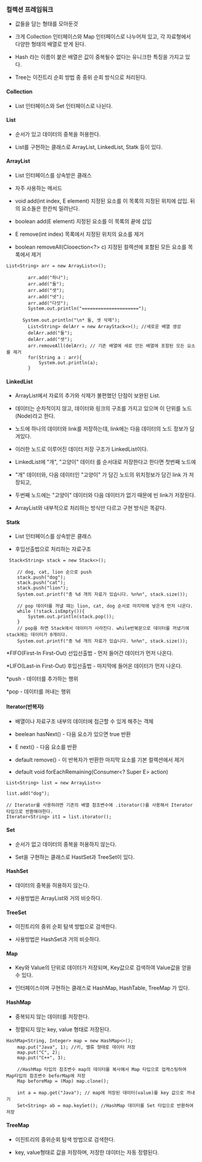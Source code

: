 ### 컬렉션 프레임워크

* 값들을 담는 형태를 모아둔것

* 크게 Collection 인터페이스와 Map 인터페이스로 나누어져 있고, 각 자료형에서 다양한 형태의 배열로 받게 된다.

* Hash 라는 이름이 붙은 배열은 값이 중복될수 없다는 유니크한 특징을 가지고 있다.

* Tree는 이진트리 순회 방법 중 중위 순회 방식으로 처리된다.


#### Collection

* List 인터페이스와 Set 인터페이스로 나뉜다.


#### List
 
* 순서가 있고 데이터의 중복을 허용한다.

* List를 구현하는 클래스로 ArrayList, LinkedList, Statk 등이 있다.


#### ArrayList

* List 인터페이스를 상속받은 클래스

* 자주 사용하는 메서드

* void add(int index, E element) 지정된 요소를 이 목록의 지정된 위치에 삽입. 뒤의 요소들은 한칸씩 밀려난다.

* boolean add(E element) 지정된 요소를 이 목록의 끝에 삽입

* E remove(int index) 목록에서 지정된 위치의 요소를 제거

* boolean removeAll(Clooection<?> c) 지정된 컬렉션에 포함된 모든 요소를 목록에서 제거
```
List<String> arr = new ArrayList<>();

        arr.add("하나");
        arr.add("둘");
        arr.add("셋");
        arr.add("넷");
        arr.add("다섯");
        System.out.println("=====================");

      System.out.println("\n* 둘, 셋 삭제");
        List<String> delArr = new ArrayStack<>(); //새로운 배열 생성
        delArr.add("둘"); 
        delArr.add("셋");
        arr.removeAll(delArr); // 기존 배열에 새로 만든 배열에 포함된 모든 요소를 제거
        for(String a : arr){
            System.out.println(a);
        }  
```

#### LinkedList

* ArrayList에서 자료의 추가와 삭제가 불편했던 단점이 보완된 List.

* 데이터는 순차적이지 않고, 데이터와 링크의 구조를 가지고 있으며 이 단위를 노드(Node)라고 한다.

* 노드에 하나의 데이터와 link를 저장하는데, link에는 다음 데이터의 노드 정보가 담겨있다.

* 이러한 노드로 이루어진 데이터 저장 구조가 LinkedList이다.

* LinkedList에 "개", "고양이" 데이터 를 순서대로 저장한다고 한다면 첫번째 노드에 

* "개" 데이터와, 다음 데이터인 "고양이" 가 담긴 노드의 위치정보가 담긴 link 가 저장되고,

* 두번째 노드에는 "고양이" 데이터와 다음 데이터가 없기 때문에 빈 link가 저장된다.

* ArrayList와 내부적으로 처리하는 방식만 다르고 구현 방식은 똑같다.


#### Statk

* List 인터페이스를 상속받은 클래스

* 후입선출법으로 처리하는 자료구조
```
 Stack<String> stack = new Stack<>();

    // dog, cat, lion 순으로 push
    stack.push("dog");
    stack.push("cat");
    stack.push("lion");
    System.out.printf("총 %d 개의 자료가 있습니다. %n%n", stack.size());

    // pop 데이터를 꺼낼 때는 lion, cat, dog 순서로 마지막에 넣은게 먼저 나온다. 
    while (!stack.isEmpty()){
        System.out.println(stack.pop());
    }
    // pop을 하면 Stack에서 데이터가 사라진다. while반복문으로 데이터를 꺼냈기에 stack에는 데이터가 0개이다.
    System.out.printf("총 %d 개의 자료가 있습니다. %n%n", stack.size()); 
```

*FIFO(First-In First-Out) 선입선출법 - 먼저 들어간 데이터가 먼저 나온다.

*LIFO(Last-in First-Out) 후입선출법 - 마지막에 들어온 데이터가 먼저 나온다.

*push - 데이터를 추가하는 행위

*pop - 데이터를 꺼내는 행위


#### Iterator(반복자)

* 배열이나 자료구조 내부의 데이터에 접근할 수 있게 해주는 객체

* beelean hasNext() - 다음 요소가 있으면 true 반환

* E next() - 다음 요소를 반환

* default remove() - 이 반복자가 반환한 마지막 요소를 기본 컬렉션에서 제거

* default void forEachRemaining(Consumer<? Super E> action)
```
List<String> list = new ArrayList<>

list.add("dog");

// Iterator를 사용하려면 기존의 배열 참조변수에 .itorator()를 사용해서 Iterator타입으로 반환해야한다.
Iterator<String> it1 = list.itorator(); 
```

#### Set

* 순서가 없고 데이터의 중복을 허용하지 않는다.

* Set을 구현하는 클래스로 HastSet과 TreeSet이 있다.

#### HashSet

* 데이터의 중복을 허용하지 않는다.

* 사용방법은 ArrayList와 거의 비슷하다.


#### TreeSet

* 이진트리의 중위 순회 탐색 방법으로 검색한다.

* 사용방법은 HashSet과 거의 비슷하다.


#### Map

* Key와 Value의 단위로 데이터가 저장되며, Key값으로 검색하여 Value값을 얻을 수 있다. 

* 인터페이스이며 구현하는 클래스로 HashMap, HashTable, TreeMap 가 있다.


#### HashMap

* 중복되지 않는 데이터를 저장한다.

* 정렬되지 않는 key, value 형태로 저장된다.

```
HashMap<String, Integer> map = new HashMap<>();
    map.put("Java", 1); //키, 밸류 형태로 데이터 저장
    map.put("C", 2);
    map.put("C++", 3);

    //HashMap 타입의 참조변수 map의 데이터를 복사해서 Map 타입으로 업캐스팅하여 Map타입의 참조변수 beforMap에 저장
    Map beforeMap = (Map) map.clone(); 

    int a = map.get("Java"); // map에 저장된 데이터(value)를 key 값으로 꺼내기 
    Set<String> ab = map.keySet(); //HashMap 데이터를 Set 타입으로 반환하여 저장
```

#### TreeMap

* 이진트리의 중위순회 탐색 방법으로 검색한다.

* key, value형태로 값을 저장하며, 저장한 데이터는 자동 정렬된다.
